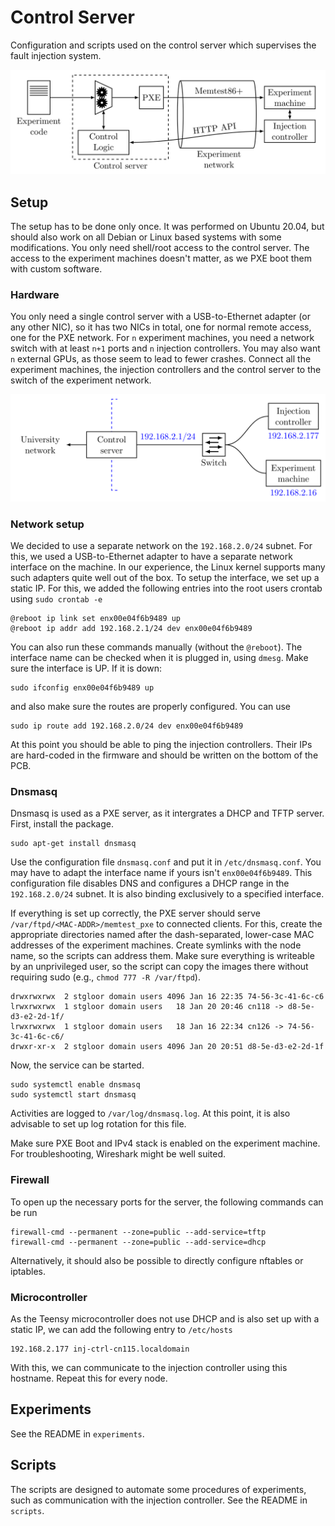 # Control Server
Configuration and scripts used on the control server which 
supervises the fault injection system.

![overview](docs/control-server.png)

## Setup
The setup has to be done only once. 
It was performed on Ubuntu 20.04, but should also work on
all Debian or Linux based systems with some modifications.
You only need shell/root access to the control server. The access
to the experiment machines doesn't matter, as we PXE boot them with
custom software.

### Hardware
You only need a single control server with a USB-to-Ethernet adapter
(or any other NIC), so it has two NICs in total, one for normal remote access,
one for the PXE network.
For `n` experiment machines, you need a network switch with at least `n+1` ports
and `n` injection controllers.
You may also want `n` external GPUs, as those seem to lead to fewer crashes.
Connect all the experiment machines, the injection controllers and the
control server to the switch of the experiment network.

![network](docs/network.png)

### Network setup
We decided to use a separate network on the `192.168.2.0/24` subnet.
For this, we used a USB-to-Ethernet adapter to have a separate 
network interface on the machine.
In our experience, the Linux kernel supports many such adapters quite well out 
of the box.
To setup the interface, we set up a static IP.
For this, we added the following entries into the root users crontab
using `sudo crontab -e`
~~~
@reboot ip link set enx00e04f6b9489 up
@reboot ip addr add 192.168.2.1/24 dev enx00e04f6b9489
~~~
You can also run these commands manually (without the `@reboot`).
The interface name can be checked when it is plugged in, using `dmesg`.
Make sure the interface is UP. If it is down:
~~~
sudo ifconfig enx00e04f6b9489 up
~~~
and also make sure the routes are properly configured.
You can use
~~~
sudo ip route add 192.168.2.0/24 dev enx00e04f6b9489
~~~
At this point you should be able to ping the injection controllers.
Their IPs are hard-coded in the firmware and should be written on the
bottom of the PCB.

### Dnsmasq
Dnsmasq is used as a PXE server, as it intergrates a DHCP and TFTP server.
First, install the package.
~~~
sudo apt-get install dnsmasq
~~~

Use the configuration file `dnsmasq.conf` and put it in `/etc/dnsmasq.conf`.
You may have to adapt the interface name if yours isn't `enx00e04f6b9489`.
This configuration file disables DNS and configures a DHCP range
in the `192.168.2.0/24` subnet. It is also binding exclusively to 
a specified interface.

If everything is set up correctly, the PXE server should serve 
`/var/ftpd/<MAC-ADDR>/memtest_pxe` to connected clients.
For this, create the appropriate directories named after the dash-separated,
lower-case MAC addresses of the experiment machines.
Create symlinks with the node name, so the scripts can address them.
Make sure everything is writeable by an unprivileged user, so the script
can copy the images there without requiring sudo (e.g., `chmod 777 -R /var/ftpd`).
~~~
drwxrwxrwx  2 stgloor domain users 4096 Jan 16 22:35 74-56-3c-41-6c-c6
lrwxrwxrwx  1 stgloor domain users   18 Jan 20 20:46 cn118 -> d8-5e-d3-e2-2d-1f/
lrwxrwxrwx  1 stgloor domain users   18 Jan 16 22:34 cn126 -> 74-56-3c-41-6c-c6/
drwxr-xr-x  2 stgloor domain users 4096 Jan 20 20:51 d8-5e-d3-e2-2d-1f
~~~

Now, the service can be started.

~~~
sudo systemctl enable dnsmasq
sudo systemctl start dnsmasq
~~~

Activities are logged to `/var/log/dnsmasq.log`.
At this point, it is also advisable to set up log rotation for this file.

Make sure PXE Boot and IPv4 stack is enabled on the experiment machine.
For troubleshooting, Wireshark might be well suited.

### Firewall
To open up the necessary ports for the server, the following 
commands can be run
~~~
firewall-cmd --permanent --zone=public --add-service=tftp 
firewall-cmd --permanent --zone=public --add-service=dhcp
~~~

Alternatively, it should also be possible to directly configure
nftables or iptables.

### Microcontroller
As the Teensy microcontroller does not use DHCP and is also set up 
with a static IP, we can add the following entry to `/etc/hosts`
~~~
192.168.2.177 inj-ctrl-cn115.localdomain
~~~
With this, we can communicate to the injection controller using 
this hostname. Repeat this for every node.

## Experiments
See the README in `experiments`.

## Scripts
The scripts are designed to automate some procedures of experiments,
such as communication with the injection controller.
See the README in `scripts`.
